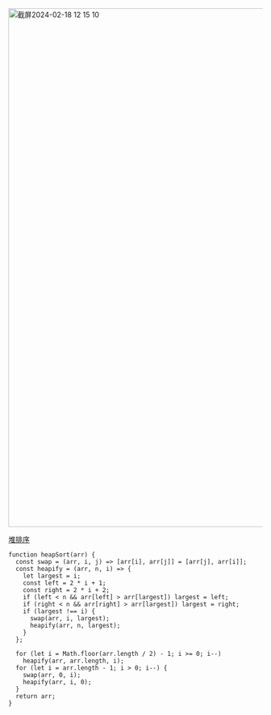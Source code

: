 <img width="1026" alt="截屏2024-02-18 12 15 10" src="https://github.com/xkong-study/gucheng_algorithm/assets/100473178/ae8d1f82-e8c5-4f1e-88ab-70a289c82ef6">

[堆排序](https://www.bilibili.com/video/BV1fp4y1D7cj/?spm_id_from=333.337.search-card.all.click&vd_source=278d7770421c9ec6698a7d3fd771108a)

```code
function heapSort(arr) {
  const swap = (arr, i, j) => [arr[i], arr[j]] = [arr[j], arr[i]];
  const heapify = (arr, n, i) => {
    let largest = i;
    const left = 2 * i + 1;
    const right = 2 * i + 2;
    if (left < n && arr[left] > arr[largest]) largest = left;
    if (right < n && arr[right] > arr[largest]) largest = right;
    if (largest !== i) {
      swap(arr, i, largest);
      heapify(arr, n, largest);
    }
  };

  for (let i = Math.floor(arr.length / 2) - 1; i >= 0; i--)
    heapify(arr, arr.length, i);
  for (let i = arr.length - 1; i > 0; i--) {
    swap(arr, 0, i);
    heapify(arr, i, 0);
  }
  return arr;
}
```

